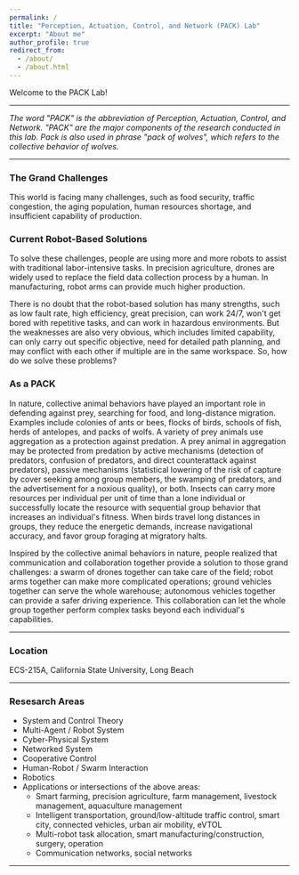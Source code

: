 ```yaml
---
permalink: /
title: "Perception, Actuation, Control, and Network (PACK) Lab"
excerpt: "About me"
author_profile: true
redirect_from:
  - /about/
  - /about.html
---
```


Welcome to the PACK Lab!

---

*The word "PACK" is the abbreviation of Perception, Actuation, Control, and Network. "PACK" are the major components of the research conducted in this lab. Pack is also used in phrase "pack of wolves", which refers to the collective behavior of wolves.*

---

### The Grand Challenges
This world is facing many challenges, such as food security, traffic congestion, the aging population, human resources shortage, and insufficient capability of production.

### Current Robot-Based Solutions
To solve these challenges, people are using more and more robots to assist with traditional labor-intensive tasks. In precision agriculture, drones are widely used to replace the field data collection process by a human. In manufacturing, robot arms can provide much higher production.

There is no doubt that the robot-based solution has many strengths, such as low fault rate, high efficiency, great precision, can work 24/7, won't get bored with repetitive tasks, and can work in hazardous environments. But the weaknesses are also very obvious, which includes limited capability, can only carry out specific objective, need for detailed path planning, and may conflict with each other if multiple are in the same workspace. So, how do we solve these problems?

### As a PACK
In nature, collective animal behaviors have played an important role in defending against prey, searching for food, and long-distance migration. Examples include colonies of ants or bees, flocks of birds, schools of fish, herds of antelopes, and packs of wolfs. A variety of prey animals use aggregation as a protection against predation. A prey animal in aggregation may be protected from predation by active mechanisms (detection of predators, confusion of predators, and direct counterattack against predators), passive mechanisms (statistical lowering of the risk of capture by cover seeking among group members, the swamping of predators, and the advertisement for a noxious quality), or both. Insects can carry more resources per individual per unit of time than a lone individual or successfully locate the resource with sequential group behavior that increases an individual's fitness. When birds travel long distances in groups, they reduce the energetic demands, increase navigational accuracy, and favor group foraging at migratory halts.

<!-- In collective animal behaviors, each individual influences the group behavior by sensing the environment, communicating and exchanging information with other individuals or the environment, making decisions, and taking action. In most cases, the behaviors are distributed and decentralized since each biological individual operates based on its own sensing ability and decision-making strategy. -->

Inspired by the collective animal behaviors in nature, people realized that communication and collaboration together provide a solution to those grand challenges: a swarm of drones together can take care of the field; robot arms together can make more complicated operations; ground vehicles together can serve the whole warehouse; autonomous vehicles together can provide a safer driving experience. This collaboration can let the whole group together perform complex tasks beyond each individual's capabilities.

<!-- We call these individuals as *agents*. Each agent can be a robot, ground vehicle, spaceship, satellite, aerial vehicle, submarine, water surface vessel, etc. -->

<!-- Compared to single-agent systems, multi-agent systems (MAS) have many advantages, such as flexibility, efficiency, robustness, affordability, and improved operational capability.  -->
<!-- We are in the hope that -->

---

### Location
ECS-215A, California State University, Long Beach

---

### Resesarch Areas
* System and Control Theory
* Multi-Agent / Robot System
* Cyber-Physical System
* Networked System
* Cooperative Control
* Human-Robot / Swarm Interaction
* Robotics
* Applications or intersections of the above areas:
  * Smart farming, precision agriculture, farm management, livestock management, aquaculture management
  * Intelligent transportation, ground/low-altitude traffic control, smart city, connected vehicles, urban air mobility, eVTOL
  * Multi-robot task allocation, smart manufacturing/construction, surgery, operation
  * Communication networks, social networks

---
